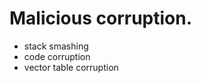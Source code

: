 
Malicious corruption.
=====================

- stack smashing
- code corruption
- vector table corruption
